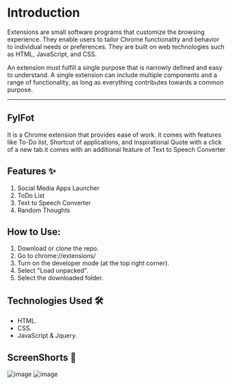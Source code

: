 # Introduction

Extensions are small software programs that customize the browsing experience. They enable users to tailor Chrome functionality and behavior to individual needs or preferences. They are built on web technologies such as HTML, JavaScript, and CSS.

An extension must fulfill a single purpose that is narrowly defined and easy to understand. A single extension can include multiple components and a range of functionality, as long as everything contributes towards a common purpose.
<hr>

## FylFot

It is a Chrome extension that provides ease of work. it comes with features like To-Do list, Shortcut of applications, and Inspirational Quote with a click of a new tab.it comes with an additional feature of Text to Speech Converter

## Features ✨

1. Social Media Apps Launcher
2. ToDo List
3. Text to Speech Converter
4. Random Thoughts

## How to Use:
1. Download or clone the repo.
2. Go to chrome://extensions/
3. Turn on the developer mode (at the top right corner).
4. Select "Load unpacked".
5. Select the downloaded folder.

## Technologies Used 🛠️
* HTML.
* CSS.
* JavaScript & Jquery.

## ScreenShorts :movie_camera:	
![image](https://user-images.githubusercontent.com/52539720/125071025-5fcfa900-e0d6-11eb-88b9-01e0d40dff4e.png)
![image](https://user-images.githubusercontent.com/52539720/125071094-78d85a00-e0d6-11eb-8c49-843510eb8c93.png)



